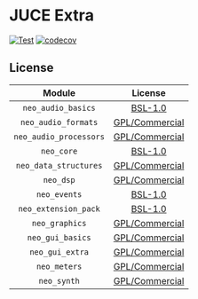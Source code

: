 # JUCE Extra

[![Test](https://github.com/neo-sonar/neo-juce/actions/workflows/test.yml/badge.svg)](https://github.com/neo-sonar/neo-juce/actions/workflows/test.yml)
[![codecov](https://codecov.io/gh/neo-sonar/neo-juce/branch/main/graph/badge.svg?token=C8L2H8A9HL)](https://codecov.io/gh/neo-sonar/neo-juce)

## License

|         Module         |                     License                      |
| :--------------------: | :----------------------------------------------: |
|   `neo_audio_basics`   | [BSL-1.0](https://www.boost.org/LICENSE_1_0.txt) |
|  `neo_audio_formats`   |   [GPL/Commercial](https://juce.com/get-juce)    |
| `neo_audio_processors` |   [GPL/Commercial](https://juce.com/get-juce)    |
|       `neo_core`       | [BSL-1.0](https://www.boost.org/LICENSE_1_0.txt) |
| `neo_data_structures`  |   [GPL/Commercial](https://juce.com/get-juce)    |
|       `neo_dsp`        |   [GPL/Commercial](https://juce.com/get-juce)    |
|      `neo_events`      | [BSL-1.0](https://www.boost.org/LICENSE_1_0.txt) |
|  `neo_extension_pack`  | [BSL-1.0](https://www.boost.org/LICENSE_1_0.txt) |
|     `neo_graphics`     |   [GPL/Commercial](https://juce.com/get-juce)    |
|    `neo_gui_basics`    |   [GPL/Commercial](https://juce.com/get-juce)    |
|    `neo_gui_extra`     |   [GPL/Commercial](https://juce.com/get-juce)    |
|      `neo_meters`      |   [GPL/Commercial](https://juce.com/get-juce)    |
|      `neo_synth`       |   [GPL/Commercial](https://juce.com/get-juce)    |
